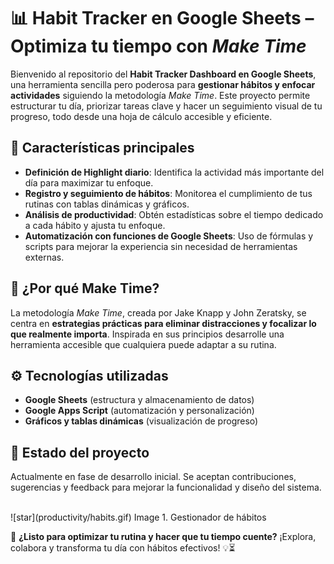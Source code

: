 # 📊 Habit Tracker en Google Sheets – Optimiza tu tiempo con *Make Time*  

Bienvenido al repositorio del **Habit Tracker Dashboard en Google Sheets**, una herramienta sencilla pero poderosa para **gestionar hábitos y enfocar actividades** siguiendo la metodología *Make Time*. Este proyecto permite estructurar tu día, priorizar tareas clave y hacer un seguimiento visual de tu progreso, todo desde una hoja de cálculo accesible y eficiente.  

## 🚀 Características principales  
- **Definición de Highlight diario**: Identifica la actividad más importante del día para maximizar tu enfoque.  
- **Registro y seguimiento de hábitos**: Monitorea el cumplimiento de tus rutinas con tablas dinámicas y gráficos.  
- **Análisis de productividad**: Obtén estadísticas sobre el tiempo dedicado a cada hábito y ajusta tu enfoque.  
- **Automatización con funciones de Google Sheets**: Uso de fórmulas y scripts para mejorar la experiencia sin necesidad de herramientas externas.  

## 🎯 ¿Por qué Make Time?  
La metodología *Make Time*, creada por Jake Knapp y John Zeratsky, se centra en **estrategias prácticas para eliminar distracciones y focalizar lo que realmente importa**. Inspirada en sus principios desarrolle una herramienta accesible que cualquiera puede adaptar a su rutina.  


## ⚙️ Tecnologías utilizadas  
- **Google Sheets** (estructura y almacenamiento de datos)  
- **Google Apps Script** (automatización y personalización)  
- **Gráficos y tablas dinámicas** (visualización de progreso)  

## 🚧 Estado del proyecto  
Actualmente en fase de desarrollo inicial. Se aceptan contribuciones, sugerencias y feedback para mejorar la funcionalidad y diseño del sistema.  

<br>
![star](productivity/habits.gif)
Image 1. Gestionador de hábitos <br>


📌 **¿Listo para optimizar tu rutina y hacer que tu tiempo cuente?** ¡Explora, colabora y transforma tu día con hábitos efectivos! 💡⏳  









